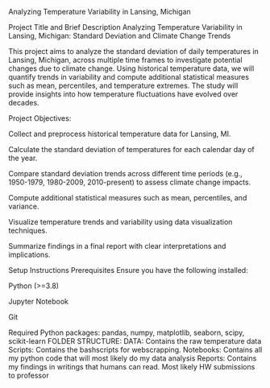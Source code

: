 Analyzing Temperature Variability in Lansing, Michigan

Project Title and Brief Description Analyzing Temperature Variability in Lansing, Michigan: Standard Deviation and Climate Change Trends

This project aims to analyze the standard deviation of daily temperatures in Lansing, Michigan, across multiple time frames to investigate potential changes due to climate change. Using historical temperature data, we will quantify trends in variability and compute additional statistical measures such as mean, percentiles, and temperature extremes. The study will provide insights into how temperature fluctuations have evolved over decades.

Project Objectives:

Collect and preprocess historical temperature data for Lansing, MI.

Calculate the standard deviation of temperatures for each calendar day of the year.

Compare standard deviation trends across different time periods (e.g., 1950-1979, 1980-2009, 2010-present) to assess climate change impacts.

Compute additional statistical measures such as mean, percentiles, and variance.

Visualize temperature trends and variability using data visualization techniques.

Summarize findings in a final report with clear interpretations and implications.

Setup Instructions Prerequisites Ensure you have the following installed:

Python (>=3.8)

Jupyter Notebook

Git

Required Python packages: pandas, numpy, matplotlib, seaborn, scipy, scikit-learn FOLDER STRUCTURE: DATA: Contains the raw temperature data Scripts: Contains the bashscripts for webscrapping. Notebooks: Contains all my python code that will most likely do my data analysis Reports: Contains my findings in writings that humans can read. Most likely HW submissions to professor
